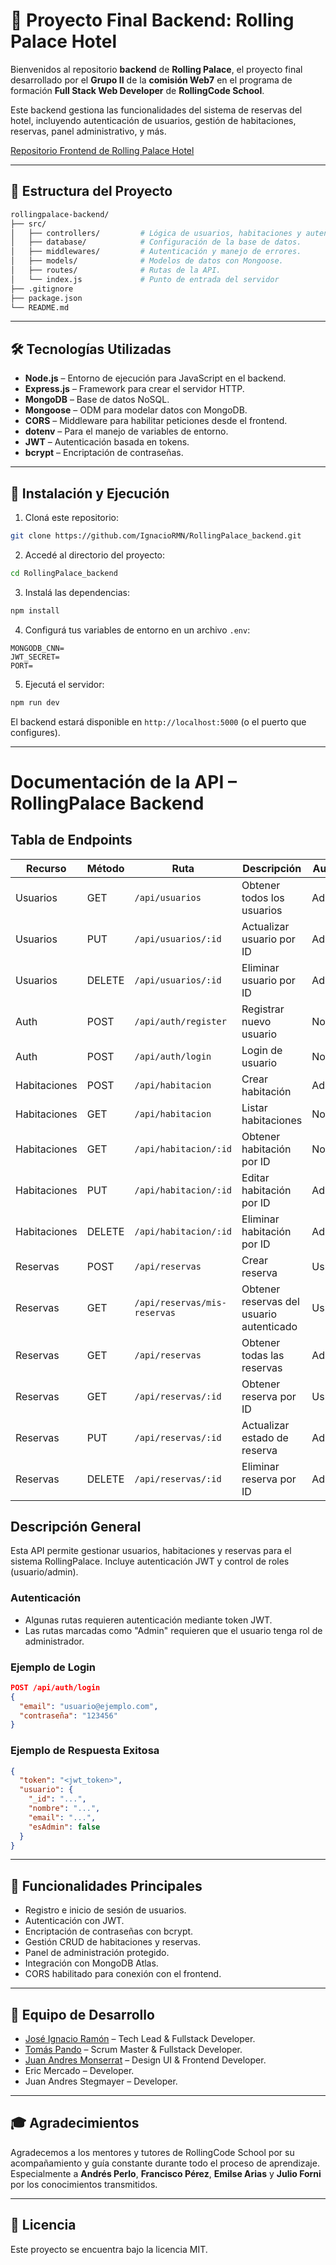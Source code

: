 # 🏨 Proyecto Final Backend: Rolling Palace Hotel

Bienvenidos al repositorio **backend** de **Rolling Palace**, el proyecto final desarrollado por el **Grupo II** de la **comisión Web7** en el programa de formación **Full Stack Web Developer** de **RollingCode School**.

Este backend gestiona las funcionalidades del sistema de reservas del hotel, incluyendo autenticación de usuarios, gestión de habitaciones, reservas, panel administrativo, y más.

 [Repositorio Frontend de Rolling Palace Hotel](https://github.com/IgnacioRMN/RollingPalace_frontend) 

---

## 📁 Estructura del Proyecto

```bash
rollingpalace-backend/
├── src/
│   ├── controllers/         # Lógica de usuarios, habitaciones y autenticación.
│   ├── database/            # Configuración de la base de datos.
│   ├── middlewares/         # Autenticación y manejo de errores.
│   ├── models/              # Modelos de datos con Mongoose.
│   ├── routes/              # Rutas de la API.
│   └── index.js             # Punto de entrada del servidor
├── .gitignore
├── package.json
└── README.md
```

---

## 🛠️ Tecnologías Utilizadas

- **Node.js** – Entorno de ejecución para JavaScript en el backend.
- **Express.js** – Framework para crear el servidor HTTP.
- **MongoDB** – Base de datos NoSQL.
- **Mongoose** – ODM para modelar datos con MongoDB.
- **CORS** – Middleware para habilitar peticiones desde el frontend.
- **dotenv** – Para el manejo de variables de entorno.
- **JWT** – Autenticación basada en tokens.
- **bcrypt** – Encriptación de contraseñas.

---

## 🚀 Instalación y Ejecución

1. Cloná este repositorio:

```bash
git clone https://github.com/IgnacioRMN/RollingPalace_backend.git
```

2. Accedé al directorio del proyecto:

```bash
cd RollingPalace_backend
```

3. Instalá las dependencias:

```bash
npm install
```

4. Configurá tus variables de entorno en un archivo `.env`:

```env
MONGODB_CNN=
JWT_SECRET=
PORT=
```

5. Ejecutá el servidor:

```bash
npm run dev
```

El backend estará disponible en `http://localhost:5000` (o el puerto que configures).

---

# Documentación de la API – RollingPalace Backend

## Tabla de Endpoints

| Recurso      | Método | Ruta                         | Descripción                              | Autenticación |
| ------------ | ------ | ---------------------------- | ---------------------------------------- | ------------- |
| Usuarios     | GET    | `/api/usuarios`              | Obtener todos los usuarios               | Admin         |
| Usuarios     | PUT    | `/api/usuarios/:id`          | Actualizar usuario por ID                | Admin         |
| Usuarios     | DELETE | `/api/usuarios/:id`          | Eliminar usuario por ID                  | Admin         |
| Auth         | POST   | `/api/auth/register`         | Registrar nuevo usuario                  | No            |
| Auth         | POST   | `/api/auth/login`            | Login de usuario                         | No            |
| Habitaciones | POST   | `/api/habitacion`            | Crear habitación                         | Admin         |
| Habitaciones | GET    | `/api/habitacion`            | Listar habitaciones                      | No            |
| Habitaciones | GET    | `/api/habitacion/:id`        | Obtener habitación por ID                | No            |
| Habitaciones | PUT    | `/api/habitacion/:id`        | Editar habitación por ID                 | Admin         |
| Habitaciones | DELETE | `/api/habitacion/:id`        | Eliminar habitación por ID               | Admin         |
| Reservas     | POST   | `/api/reservas`              | Crear reserva                            | Usuario       |
| Reservas     | GET    | `/api/reservas/mis-reservas` | Obtener reservas del usuario autenticado | Usuario       |
| Reservas     | GET    | `/api/reservas`              | Obtener todas las reservas               | Admin         |
| Reservas     | GET    | `/api/reservas/:id`          | Obtener reserva por ID                   | Usuario/Admin |
| Reservas     | PUT    | `/api/reservas/:id`          | Actualizar estado de reserva             | Admin         |
| Reservas     | DELETE | `/api/reservas/:id`          | Eliminar reserva por ID                  | Admin         |

## Descripción General

Esta API permite gestionar usuarios, habitaciones y reservas para el sistema RollingPalace. Incluye autenticación JWT y control de roles (usuario/admin).

### Autenticación

- Algunas rutas requieren autenticación mediante token JWT.
- Las rutas marcadas como "Admin" requieren que el usuario tenga rol de administrador.

### Ejemplo de Login

```json
POST /api/auth/login
{
  "email": "usuario@ejemplo.com",
  "contraseña": "123456"
}
```

### Ejemplo de Respuesta Exitosa

```json
{
  "token": "<jwt_token>",
  "usuario": {
    "_id": "...",
    "nombre": "...",
    "email": "...",
    "esAdmin": false
  }
}
```

---

## 📌 Funcionalidades Principales

- Registro e inicio de sesión de usuarios.
- Autenticación con JWT.
- Encriptación de contraseñas con bcrypt.
- Gestión CRUD de habitaciones y reservas.
- Panel de administración protegido.
- Integración con MongoDB Atlas.
- CORS habilitado para conexión con el frontend.

---

## 👥 Equipo de Desarrollo

- [José Ignacio Ramón](https://github.com/IgnacioRMN) – Tech Lead & Fullstack Developer.
- [Tomás Pando](https://github.com/TPtomaspando) – Scrum Master & Fullstack Developer.
- [Juan Andres Monserrat](https://github.com/petumonse) – Design UI & Frontend Developer.
- Eric Mercado – Developer. 
- Juan Andres Stegmayer – Developer.

---

## 🎓 Agradecimientos

Agradecemos a los mentores y tutores de RollingCode School por su acompañamiento y guía constante durante todo el proceso de aprendizaje.  
Especialmente a **Andrés Perlo**, **Francisco Pérez**, **Emilse Arias** y **Julio Forni** por los conocimientos transmitidos.

---

## 📄 Licencia

Este proyecto se encuentra bajo la licencia MIT.
